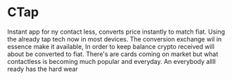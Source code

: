 # CTap
Instant app for ny contact less, converts price instantly to match fiat. Using the already tap tech now in most devices. The conversion exchange wil in essence make it available, In order to keep balance crypto received will about be converted to fiat. There's are cards coming on market but what contactless is becoming much popular and everyday. An everybody allll ready has the hard wear 
